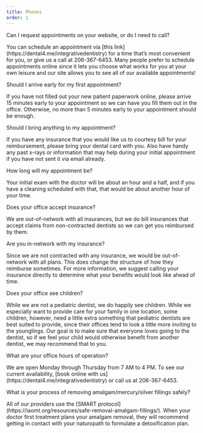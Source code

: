 ```yaml
---
title: Phones
order: 1
---
```

<p class="question">Can I request appointments on your website, or do I need to call?</p>
You can schedule an appointment via [this link](https://dental4.me/integrativedentistry) for a time that’s most convenient for you, or give us a call at 206-367-6453. Many people prefer to schedule appointments online since it lets you choose what works for you at your own leisure and our site allows you to see all of our available appointments!


<p class="question">Should I arrive early for my first appointment?</p>
If you have not filled out your new patient paperwork online, please arrive 15 minutes early to your appointment so we can have you fill them out in the office. Otherwise, no more than 5 minutes early to your appointment should be enough.


<p class="question">Should I bring anything to my appointment?</p>
If you have any insurance that you would like us to courtesy bill for your reimbursement, please bring your dental card with you. Also have handy any past x-rays or information that may help during your initial appointment if you have not sent it via email already.


<p class="question">How long will my appointment be?</p>
Your initial exam with the doctor will be about an hour and a half, and if you have a cleaning scheduled with that, that would be about another hour of your time.


<p class="question">Does your office accept insurance?</p>
We are out-of-network with all insurances, but we do bill insurances that accept claims from non-contracted dentists so we can get you reimbursed by them.


<p class="question">Are you in-network with my insurance?</p>
Since we are not contracted with any insurance, we would be out-of-network with all plans. This does change the structure of how they reimburse sometimes. For more information, we suggest calling your insurance directly to determine what your benefits would look like ahead of time.


<p class="question">Does your office see children?</p>
While we are not a pediatric dentist, we do happily see children. While we especially want to provide care for your family in one location, some children, however, need a little extra something that pediatric dentists are best suited to provide, since their offices tend to look a little more inviting to the younglings. Our goal is to make sure that everyone loves going to the dentist, so if we feel your child would otherwise benefit from another dentist, we may recommend that to you.


<p class="question">What are your office hours of operation?</p>
We are open Monday through Thursday from 7 AM to 4 PM. To see our current availability, [book online with us](https://dental4.me/integrativedentistry) or call us at 206-367-6453.


<p class="question">What is your process of removing amalgam/mercury/silver fillings safely?</p>
All of our providers use the [SMART protocol](https://iaomt.org/resources/safe-removal-amalgam-fillings/). When your doctor first treatment plans your amalgam removal, they will recommend getting in contact with your naturopath to formulate a detoxification plan.


